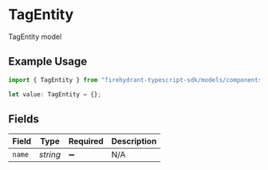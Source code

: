 # TagEntity

TagEntity model

## Example Usage

```typescript
import { TagEntity } from "firehydrant-typescript-sdk/models/components";

let value: TagEntity = {};
```

## Fields

| Field              | Type               | Required           | Description        |
| ------------------ | ------------------ | ------------------ | ------------------ |
| `name`             | *string*           | :heavy_minus_sign: | N/A                |